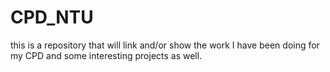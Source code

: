 # CPD_NTU
this is a repository that will link and/or show the work I have been doing for my CPD and some interesting projects as well.
